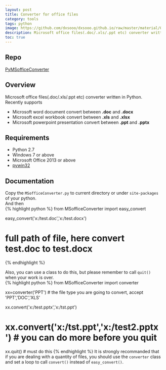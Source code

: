 ```yaml
---
layout: post
title: Converter for office files 
category: tools
tags: python
image: https://github.com/dxsooo/dxsooo.github.io/raw/master/material/Office2013.jpg
description: Microsoft office files(.doc/.xls/.ppt etc) converter written in Python.
toc: true
---
```


## Repo
[PyMSofficeConverter](https://github.com/dxsooo/PyMSofficeConverter)

## Overview  
Microsoft office files(.doc/.xls/.ppt etc) converter written in Python.  
Recently supports  

*  Microsoft word document convert between **.doc** and **.docx**  
*  Microsoft excel workbook convert between **.xls** and **.xlsx**  
*  Microsoft powerpoint presentation convert between **.ppt** and **.pptx**

## Requirements  
* Python 2.7
* Windows 7 or above
* Microsoft Office 2013 or above
* [pywin32](http://sourceforge.net/projects/pywin32/)

## Documentation
Copy the `MSofficeConverter.py` to current directory or under `site-packages` of your python.  
And then  
{% highlight python %}
from MSofficeConverter import easy_convert

easy_convert('x:/test.doc','x:/test.docx') 
# full path of file, here convert test.doc to test.docx
{% endhighlight %}

Also, you can use a class to do this, but please remember to call `quit()` when your work is over.  
{% highlight python %}
from MSofficeConverter import converter

xx=converter('PPT') # the file type you are going to convert, accept 'PPT','DOC','XLS'

xx.convert('x:/test.pptx','x:/tst.ppt')
# xx.convert('x:/tst.ppt','x:/test2.pptx') # you can do more before you quit

xx.quit() # must do this
{% endhighlight %}
It is strongly recommanded that if you are dealing with a quantity of files, you should use the `converter` class and set a loop to call `convert()` instead of `easy_convert()`.